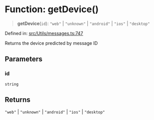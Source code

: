 # Function: getDevice()

> **getDevice**(`id`): `"web"` \| `"unknown"` \| `"android"` \| `"ios"` \| `"desktop"`

Defined in: [src/Utils/messages.ts:747](https://github.com/Fokusdotid/bail/blob/dad8cbc7bd41e0c17126095b0fc017b92c3d85cf/src/Utils/messages.ts#L747)

Returns the device predicted by message ID

## Parameters

### id

`string`

## Returns

`"web"` \| `"unknown"` \| `"android"` \| `"ios"` \| `"desktop"`
